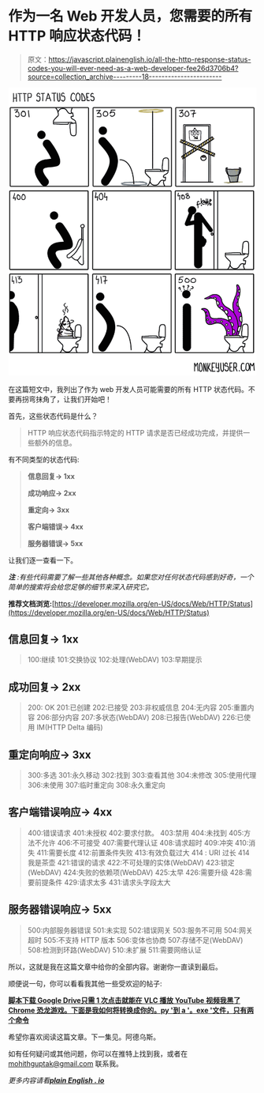 # 作为一名 Web 开发人员，您需要的所有 HTTP 响应状态代码！

> 原文：<https://javascript.plainenglish.io/all-the-http-response-status-codes-you-will-ever-need-as-a-web-developer-fee26d3706b4?source=collection_archive---------18----------------------->

![](img/9b5d47a4abff6ae76734cbe327822e18.png)

在这篇短文中，我列出了作为 web 开发人员可能需要的所有 HTTP 状态代码。不要再拐弯抹角了，让我们开始吧！

首先，这些状态代码是什么？

> HTTP 响应状态代码指示特定的 HTTP 请求是否已经成功完成，并提供一些额外的信息。

有不同类型的状态代码:

> **信息回复→ 1xx**
> 
> **成功响应→ 2xx**
> 
> **重定向→ 3xx**
> 
> **客户端错误→ 4xx**
> 
> **服务器错误→ 5xx**

让我们逐一查看一下。

***注*** *:有些代码需要了解一些其他各种概念。如果您对任何状态代码感到好奇，一个简单的搜索将会给您足够的细节来深入研究它。*

**推荐文档浏览:**[https://developer.mozilla.org/en-US/docs/Web/HTTP/Status](https://developer.mozilla.org/en-US/docs/Web/HTTP/Status)

## 信息回复→ 1xx

> 100:继续
> 101:交换协议
> 102:处理(WebDAV)
> 103:早期提示

## 成功回复→ 2xx

> 200: OK
> 201:已创建
> 202:已接受
> 203:非权威信息
> 204:无内容
> 205:重置内容
> 206:部分内容
> 207:多状态(WebDAV)
> 208:已报告(WebDAV)
> 226:已使用 IM(HTTP Delta 编码)

## 重定向响应→ 3xx

> 300:多选
> 301:永久移动
> 302:找到
> 303:查看其他
> 304:未修改
> 305:使用代理
> 306:未使用
> 307:临时重定向
> 308:永久重定向

## 客户端错误响应→ 4xx

> 400:错误请求
> 401:未授权
> 402:要求付款。
> 403:禁用
> 404:未找到
> 405:方法不允许
> 406:不可接受
> 407:需要代理认证
> 408:请求超时
> 409:冲突
> 410:消失
> 411:需要长度
> 412:前置条件失败
> 413:有效负载过大
> 414 : URI 过长
> 414 我是茶壶
> 421:错误的请求
> 422:不可处理的实体(WebDAV)
> 423:锁定(WebDAV)
> 424:失败的依赖项(WebDAV)
> 425:太早
> 426:需要升级
> 428:需要前提条件
> 429:请求太多
> 431:请求头字段太大

## 服务器错误响应→ 5xx

> 500:内部服务器错误
> 501:未实现
> 502:错误网关
> 503:服务不可用
> 504:网关超时
> 505:不支持 HTTP 版本
> 506:变体也协商
> 507:存储不足(WebDAV)
> 508:检测到环路(WebDAV)
> 510:未扩展
> 511:需要网络认证

所以，这就是我在这篇文章中给你的全部内容。谢谢你一直读到最后。

顺便说一句，你可以看看我其他一些受欢迎的帖子:

[**脚本下载 Google Drive**](https://mohithgupta.medium.com/how-i-coded-a-script-to-download-the-download-restricted-files-of-google-drive-718e74c55a68?source=your_stories_page-------------------------------------)[**只需 1 次点击**](https://python.plainenglish.io/play-youtube-videos-in-vlc-with-just-1-click-2baca84c03f3)[**就能在 VLC 播放 YouTube 视频我黑了 Chrome 恐龙游戏。下面是我如何将**](/an-immortal-dinosaur-and-the-fastest-too-hack-the-dino-game-7c5716c53e8b)[**转换成你的。py '到 a '。exe '文件，只有两个命令**](https://python.plainenglish.io/convert-your-py-to-exe-with-just-2-commands-4c6cefe9af4c)

希望你喜欢阅读这篇文章。下一集见。阿德乌斯。

如有任何疑问或其他问题，你可以在推特上找到我，或者在 mohithguptak@gmail.com 联系我。

*更多内容请看*[***plain English . io***](http://plainenglish.io/)